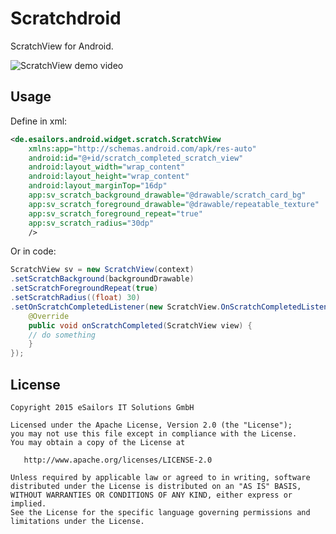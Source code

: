 # Scratchdroid
ScratchView for Android.

![ScratchView demo video](https://raw.githubusercontent.com/josketres/scratchdroid/master/art/video-scratch-listener.gif)

Usage
----
Define in xml:

```xml
<de.esailors.android.widget.scratch.ScratchView
    xmlns:app="http://schemas.android.com/apk/res-auto"
    android:id="@+id/scratch_completed_scratch_view"
    android:layout_width="wrap_content"
    android:layout_height="wrap_content"
    android:layout_marginTop="16dp"
    app:sv_scratch_background_drawable="@drawable/scratch_card_bg"
    app:sv_scratch_foreground_drawable="@drawable/repeatable_texture"
    app:sv_scratch_foreground_repeat="true"
    app:sv_scratch_radius="30dp"
    />
```

Or in code:

```java
ScratchView sv = new ScratchView(context)
.setScratchBackground(backgroundDrawable)
.setScratchForegroundRepeat(true)
.setScratchRadius((float) 30)
.setOnScratchCompletedListener(new ScratchView.OnScratchCompletedListener() {
    @Override
    public void onScratchCompleted(ScratchView view) {
    // do something
    }
});
```

License
-------

    Copyright 2015 eSailors IT Solutions GmbH

    Licensed under the Apache License, Version 2.0 (the "License");
    you may not use this file except in compliance with the License.
    You may obtain a copy of the License at

       http://www.apache.org/licenses/LICENSE-2.0

    Unless required by applicable law or agreed to in writing, software
    distributed under the License is distributed on an "AS IS" BASIS,
    WITHOUT WARRANTIES OR CONDITIONS OF ANY KIND, either express or implied.
    See the License for the specific language governing permissions and
    limitations under the License.
